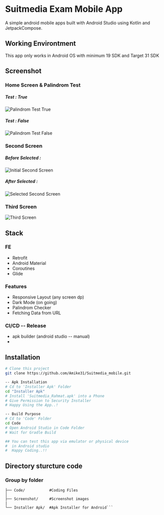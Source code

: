 # Suitmedia Exam Mobile App

A simple android mobile apps built with Android Studio using Kotlin and JetpackCompose.

## Working Environtment

This app only works in Android OS with minimum 19 SDK and Target 31 SDK

## Screenshot

### Home Screen & Palindrom Test
##### Test : True
![Palindrom Test True](Screenshot/ss2.jpg)

##### Test : False
![Palindrom Test False](Screenshot/ss3.jpg)

### Second Screen

##### Before Selected :
![Initial Second Screen](Screenshot/ss3.jpg)
##### After Selected :
![Selected Second Screen](Screenshot/ss5.jpg)

### Third Screen

![Third Screen](Screenshot/ss4.jpg)

## Stack

### FE

- Retrofit
- Android Material
- Coroutines
- Glide

### Features

- Responsive Layout (any screen dp)
- Dark Mode (on going)
- Palindrom Checker
- Fetching Data from URL

### CI/CD -- Release

- apk builder (android studio -- manual)
- 

## Installation

```bash
# Clone this project
git clone https://github.com/Amike31/Suitmedia_mobile.git

-- Apk Installation
# Cd to 'Installer Apk' Folder
cd "Installer Apk"
# Install 'Suitmedia_Rahmat.apk' into a Phone
# Give Permission to Security Installer
# Happy Using the App..!

-- Build Purpose
# Cd to 'Code' Folder
cd Code
# Open Android Studio in Code Folder
# Wait for Gradle Build

## You can test this app via emulator or physical device 
#  in Android studio
#  Happy Coding..!!
```

## Directory sturcture code

### Group by folder

````
├── Code/          	#Coding Files
│
├── Screenshot/     #Screenshot images
|
└── Installer Apk/	#Apk Installer for Android```
````